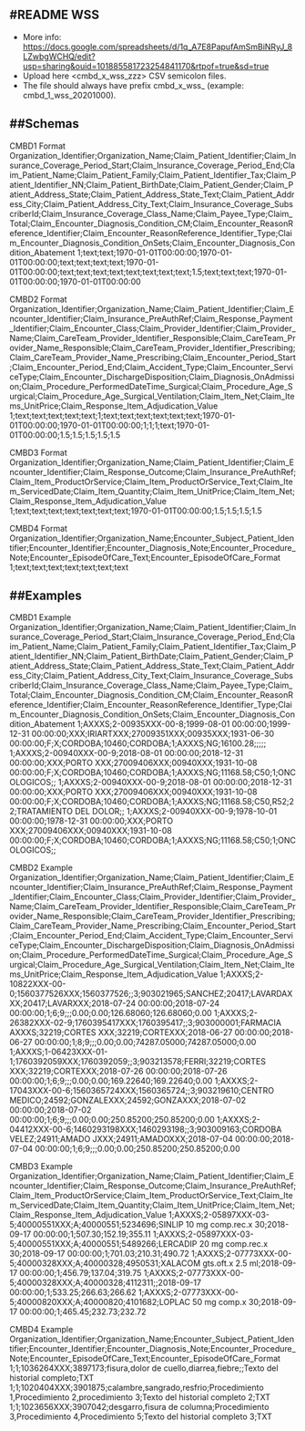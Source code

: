 #README WSS
-----------

- More info: https://docs.google.com/spreadsheets/d/1q_A7E8PapufAmSmBiNRyJ_8LZwbgWCHQ/edit?usp=sharing&ouid=101885581723254841170&rtpof=true&sd=true
- Upload here <cmbd_x_wss_zzz> CSV semicolon files. 
- The file should always have prefix cmbd_x_wss_ (example: cmbd_1_wss_20201000).

##Schemas
---------

CMBD1 Format
Organization_Identifier;Organization_Name;Claim_Patient_Identifier;Claim_Insurance_Coverage_Period_Start;Claim_Insurance_Coverage_Period_End;Claim_Patient_Name;Claim_Patient_Family;Claim_Patient_Identifier_Tax;Claim_Patient_Identifier_NN;Claim_Patient_BirthDate;Claim_Patient_Gender;Claim_Patient_Address_State;Claim_Patient_Address_State_Text;Claim_Patient_Address_City;Claim_Patient_Address_City_Text;Claim_Insurance_Coverage_SubscriberId;Claim_Insurance_Coverage_Class_Name;Claim_Payee_Type;Claim_Total;Claim_Encounter_Diagnosis_Condition_CM;Claim_Encounter_ReasonReference_Identifier;Claim_Encounter_ReasonReference_Identifier_Type;Claim_Encounter_Diagnosis_Condition_OnSets;Claim_Encounter_Diagnosis_Condition_Abatement
1;text;text;1970-01-01T00:00:00;1970-01-01T00:00:00;text;text;text;text;1970-01-01T00:00:00;text;text;text;text;text;text;text;text;1.5;text;text;text;1970-01-01T00:00:00;1970-01-01T00:00:00

CMBD2 Format
Organization_Identifier;Organization_Name;Claim_Patient_Identifier;Claim_Encounter_Identifier;Claim_Insurance_PreAuthRef;Claim_Response_Payment_Identifier;Claim_Encounter_Class;Claim_Provider_Identifier;Claim_Provider_Name;Claim_CareTeam_Provider_Identifier_Responsible;Claim_CareTeam_Provider_Name_Responsible;Claim_CareTeam_Provider_Identifier_Prescribing;Claim_CareTeam_Provider_Name_Prescribing;Claim_Encounter_Period_Start;Claim_Encounter_Period_End;Claim_Accident_Type;Claim_Encounter_ServiceType;Claim_Encounter_DischargeDisposition;Claim_Diagnosis_OnAdmission;Claim_Procedure_PerformedDateTime_Surgical;Claim_Procedure_Age_Surgical;Claim_Procedure_Age_Surgical_Ventilation;Claim_Item_Net;Claim_Items_UnitPrice;Claim_Response_Item_Adjudication_Value
1;text;text;text;text;text;1;text;text;text;text;text;text;1970-01-01T00:00:00;1970-01-01T00:00:00;1;1;1;text;1970-01-01T00:00:00;1.5;1.5;1.5;1.5;1.5

CMBD3 Format 
Organization_Identifier;Organization_Name;Claim_Patient_Identifier;Claim_Encounter_Identifier;Claim_Response_Outcome;Claim_Insurance_PreAuthRef;Claim_Item_ProductOrService;Claim_Item_ProductOrService_Text;Claim_Item_ServicedDate;Claim_Item_Quantity;Claim_Item_UnitPrice;Claim_Item_Net;Claim_Response_Item_Adjudication_Value
1;text;text;text;text;text;text;text;1970-01-01T00:00:00;1.5;1.5;1.5;1.5

CMBD4 Format
Organization_Identifier;Organization_Name;Encounter_Subject_Patient_Identifier;Encounter_Identifier;Encounter_Diagnosis_Note;Encounter_Procedure_Note;Encounter_EpisodeOfCare_Text;Encounter_EpisodeOfCare_Format
1;text;text;text;text;text;text;text

##Examples
----------

CMBD1 Example
Organization_Identifier;Organization_Name;Claim_Patient_Identifier;Claim_Insurance_Coverage_Period_Start;Claim_Insurance_Coverage_Period_End;Claim_Patient_Name;Claim_Patient_Family;Claim_Patient_Identifier_Tax;Claim_Patient_Identifier_NN;Claim_Patient_BirthDate;Claim_Patient_Gender;Claim_Patient_Address_State;Claim_Patient_Address_State_Text;Claim_Patient_Address_City;Claim_Patient_Address_City_Text;Claim_Insurance_Coverage_SubscriberId;Claim_Insurance_Coverage_Class_Name;Claim_Payee_Type;Claim_Total;Claim_Encounter_Diagnosis_Condition_CM;Claim_Encounter_ReasonReference_Identifier;Claim_Encounter_ReasonReference_Identifier_Type;Claim_Encounter_Diagnosis_Condition_OnSets;Claim_Encounter_Diagnosis_Condition_Abatement
1;AXXXS;2-00935XXX-00-8;1999-08-01 00:00:00;1999-12-31 00:00:00;XXX;IRIARTXXX;27009351XXX;00935XXX;1931-06-30 00:00:00;F;X;CORDOBA;10460;CORDOBA;1;AXXXS;NG;16100.28;;;;;
1;AXXXS;2-00940XXX-00-9;2018-08-01 00:00:00;2018-12-31 00:00:00;XXX;PORTO XXX;27009406XXX;00940XXX;1931-10-08 00:00:00;F;X;CORDOBA;10460;CORDOBA;1;AXXXS;NG;11168.58;C50;1;ONCOLOGICOS;;
1;AXXXS;2-00940XXX-00-9;2018-08-01 00:00:00;2018-12-31 00:00:00;XXX;PORTO XXX;27009406XXX;00940XXX;1931-10-08 00:00:00;F;X;CORDOBA;10460;CORDOBA;1;AXXXS;NG;11168.58;C50,R52;22;TRATAMIENTO DEL DOLOR;;
1;AXXXS;2-00940XXX-00-9;1978-10-01 00:00:00;1978-12-31 00:00:00;XXX;PORTO XXX;27009406XXX;00940XXX;1931-10-08 00:00:00;F;X;CORDOBA;10460;CORDOBA;1;AXXXS;NG;11168.58;C50;1;ONCOLOGICOS;;

CMBD2 Example
Organization_Identifier;Organization_Name;Claim_Patient_Identifier;Claim_Encounter_Identifier;Claim_Insurance_PreAuthRef;Claim_Response_Payment_Identifier;Claim_Encounter_Class;Claim_Provider_Identifier;Claim_Provider_Name;Claim_CareTeam_Provider_Identifier_Responsible;Claim_CareTeam_Provider_Name_Responsible;Claim_CareTeam_Provider_Identifier_Prescribing;Claim_CareTeam_Provider_Name_Prescribing;Claim_Encounter_Period_Start;Claim_Encounter_Period_End;Claim_Accident_Type;Claim_Encounter_ServiceType;Claim_Encounter_DischargeDisposition;Claim_Diagnosis_OnAdmission;Claim_Procedure_PerformedDateTime_Surgical;Claim_Procedure_Age_Surgical;Claim_Procedure_Age_Surgical_Ventilation;Claim_Item_Net;Claim_Items_UnitPrice;Claim_Response_Item_Adjudication_Value
1;AXXXS;2-10822XXX-00-0;1560377526XXX;1560377526;;3;903021965;SANCHEZ;20417;LAVARDAXXX;20417;LAVARXXX;2018-07-24 00:00:00;2018-07-24 00:00:00;1;6;9;;;0.00;0.00;126.68060;126.68060;0.00
1;AXXXS;2-26382XXX-02-9;1760395417XXX;1760395417;;3;903000001;FARMACIA AXXXS;32219;CORTES XXX;32219;CORTEXXX;2018-06-27 00:00:00;2018-06-27 00:00:00;1;8;9;;;0.00;0.00;74287.05000;74287.05000;0.00
1;AXXXS;1-06423XXX-01-1;1760392059XXX;1760392059;;3;903213578;FERRI;32219;CORTES XXX;32219;CORTEXXX;2018-07-26 00:00:00;2018-07-26 00:00:00;1;6;9;;;0.00;0.00;169.22640;169.22640;0.00
1;AXXXS;2-17043XXX-00-6;1560365724XXX;1560365724;;3;903219610;CENTRO MEDICO;24592;GONZALEXXX;24592;GONZAXXX;2018-07-02 00:00:00;2018-07-02 00:00:00;1;6;9;;;0.00;0.00;250.85200;250.85200;0.00
1;AXXXS;2-04412XXX-00-6;1460293198XXX;1460293198;;3;903009163;CORDOBA VELEZ;24911;AMADO JXXX;24911;AMADOXXX;2018-07-04 00:00:00;2018-07-04 00:00:00;1;6;9;;;0.00;0.00;250.85200;250.85200;0.00

CMBD3 Example
Organization_Identifier;Organization_Name;Claim_Patient_Identifier;Claim_Encounter_Identifier;Claim_Response_Outcome;Claim_Insurance_PreAuthRef;Claim_Item_ProductOrService;Claim_Item_ProductOrService_Text;Claim_Item_ServicedDate;Claim_Item_Quantity;Claim_Item_UnitPrice;Claim_Item_Net;Claim_Response_Item_Adjudication_Value
1;AXXXS;2-05897XXX-03-5;40000551XXX;A;40000551;5234696;SINLIP 10 mg comp.rec.x 30;2018-09-17 00:00:00;1;507.30;152.19;355.11
1;AXXXS;2-05897XXX-03-5;40000551XXX;A;40000551;5489266;LERCADIP 20 mg comp.rec.x 30;2018-09-17 00:00:00;1;701.03;210.31;490.72
1;AXXXS;2-07773XXX-00-5;40000328XXX;A;40000328;4950531;XALACOM gts.oft.x 2.5 ml;2018-09-17 00:00:00;1;456.79;137.04;319.75
1;AXXXS;2-07773XXX-00-5;40000328XXX;A;40000328;4112311;;2018-09-17 00:00:00;1;533.25;266.63;266.62
1;AXXXS;2-07773XXX-00-5;40000820XXX;A;40000820;4101682;LOPLAC 50 mg comp.x 30;2018-09-17 00:00:00;1;465.45;232.73;232.72

CMBD4 Example
Organization_Identifier;Organization_Name;Encounter_Subject_Patient_Identifier;Encounter_Identifier;Encounter_Diagnosis_Note;Encounter_Procedure_Note;Encounter_EpisodeOfCare_Text;Encounter_EpisodeOfCare_Format
1;1;1036264XXX;3897173;fisura,dolor de cuello,diarrea,fiebre;;Texto del historial completo;TXT
1;1;1020404XXX;3901875;calambre,sangrado,resfrio;Procedimiento 1,Procedimiento 2,procedimiento 3;Texto del historial completo 2;TXT
1;1;1023656XXX;3907042;desgarro,fisura de columna;Procedimiento 3,Procedimiento 4,Procedimiento 5;Texto del historial completo 3;TXT